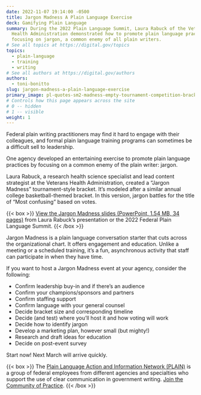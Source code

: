 ```yaml
---
date: 2022-11-07 19:14:00 -0500
title: Jargon Madness A Plain Language Exercise
deck: Gamifying Plain Language
summary: During the 2022 Plain Language Summit, Laura Rabuck of the Veterans
  Health Administration demonstrated how to promote plain language practices by
  focusing on jargon, a common enemy of all plain writers.
# See all topics at https://digital.gov/topics
topics:
  - plain-language
  - training
  - writing
# See all authors at https://digital.gov/authors
authors:
  - toni-bonitto
slug: jargon-madness-a-plain-language-exercise
primary_image: pl-quotes-sm2-madness-empty-tournament-competition-bracket-grid-oleksii-arseniuk-istock-getty-images-1074883916
# Controls how this page appears across the site
# 0 -- hidden
# 1 -- visible
weight: 1
---
```

Federal plain writing practitioners may find it hard to engage with their colleagues, and formal plain language training programs can sometimes be a difficult sell to leadership.

One agency developed an entertaining exercise to promote plain language practices by focusing on a common enemy of the plain writer: jargon.

Laura Rabuck, a research health science specialist and lead content strategist at the Veterans Health Administration, created a “Jargon Madness” tournament-style bracket. It’s modeled after a similar annual college basketball-themed bracket. In this version, jargon battles for the title of “Most confusing” based on votes.

{{< box >}}
[View the Jargon Madness slides (PowerPoint, 1.54 MB, 34 pages)](https://digital.gov/files/plain-language-summit-jargon-madness-a-plain-language-exercise.pptx) from Laura Rabuck’s presentation or the 2022 Federal Plain Language Summit.
{{< /box >}}

Jargon Madness is a plain language conversation starter that cuts across the organizational chart. It offers engagement and education. Unlike a meeting or a scheduled training, it’s a fun, asynchronous activity that staff can participate in when they have time.

If you want to host a Jargon Madness event at your agency, consider the following: 

* Confirm leadership buy-in and if there’s an audience
* Confirm your champions/sponsors and partners
* Confirm staffing support
* Confirm language with your general counsel
* Decide bracket size and corresponding timeline
* Decide (and test) where you’ll host it and how voting will work
* Decide how to identify jargon
* Develop a marketing plan, however small (but mighty!)
* Research and draft ideas for education
* Decide on post-event survey

Start now! Next March will arrive quickly.

{{< box >}}
The [Plain Language Action and Information Network (PLAIN)](https://www.plainlanguage.gov/) is a group of federal employees from different agencies and specialties who support the use of clear communication in government writing. [Join the Community of Practice](https://digital.gov/communities/plain-language/).
{{< /box >}}